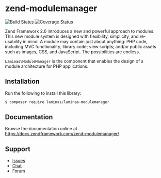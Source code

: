 # zend-modulemanager

[![Build Status](https://secure.travis-ci.org/laminas/laminas-modulemanager.svg?branch=master)](https://secure.travis-ci.org/laminas/laminas-modulemanager)
[![Coverage Status](https://coveralls.io/repos/github/laminas/laminas-modulemanager/badge.svg?branch=master)](https://coveralls.io/github/laminas/laminas-modulemanager?branch=master)

Zend Framework 2.0 introduces a new and powerful approach to modules. This new
module system is designed with flexibility, simplicity, and re-usability in mind.
A module may contain just about anything: PHP code, including MVC functionality;
library code; view scripts; and/or public assets such as images, CSS, and
JavaScript. The possibilities are endless.

`Laminas\ModuleManager` is the component that enables the design of a module
architecture for PHP applications.

## Installation

Run the following to install this library:

```bash
$ composer require laminas/laminas-modulemanager
```

## Documentation

Browse the documentation online at https://docs.zendframework.com/zend-modulemanager/

## Support

* [Issues](https://github.com/laminas/laminas-modulemanager/issues/)
* [Chat](https://zendframework-slack.herokuapp.com/)
* [Forum](https://discourse.zendframework.com/)
